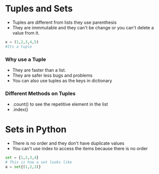 # Tuples and Sets
* Tuples are different from lists they use parenthesis
* They are immmutable and they can't be change or you can't delete a value from it.

```Python
x = (1,2,3,4,5)
#Its a tuple
```

### Why use a Tuple
* They are faster than a list.
* They are safer less bugs and problems
* You can also use tuples as the keys in dictionary

### Different Methods on Tuples
* .count() to see the repetitive element in the list
* .index()

# Sets in Python
* There is no order and they don't have duplicate values
* You can't use index to access the items because there is no order

```Python
set = {1,2,3,4}
# This is how a set looks like
a = set{(1,2,3)}
```
